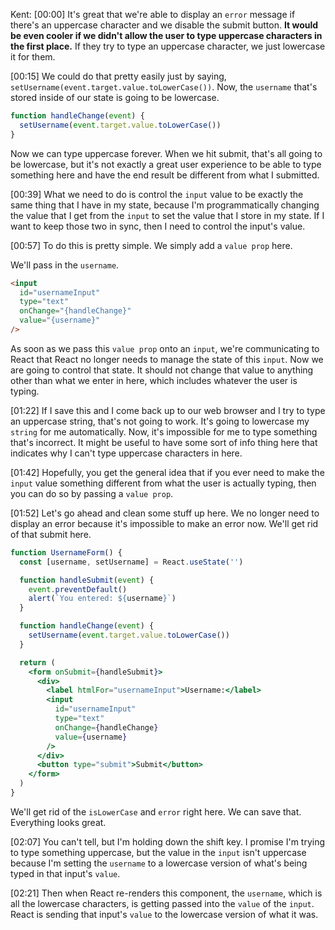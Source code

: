 Kent: [00:00] It's great that we're able to display an `error` message if there's an uppercase character and we disable the submit button. **It would be even cooler if we didn't allow the user to type uppercase characters in the first place.** If they try to type an uppercase character, we just lowercase it for them.

[00:15] We could do that pretty easily just by saying, `setUsername(event.target.value.toLowerCase())`. Now, the `username` that's stored inside of our state is going to be lowercase. 

```js
function handleChange(event) {
  setUsername(event.target.value.toLowerCase())
}
```

Now we can type uppercase forever. When we hit submit, that's all going to be lowercase, but it's not exactly a great user experience to be able to type something here and have the end result be different from what I submitted.

[00:39] What we need to do is control the `input` value to be exactly the same thing that I have in my state, because I'm programmatically changing the value that I get from the `input` to set the value that I store in my state. If I want to keep those two in sync, then I need to control the input's value.

[00:57] To do this is pretty simple. We simply add a `value prop` here.

We'll pass in the `username`. 

```html
<input
  id="usernameInput"
  type="text"
  onChange="{handleChange}"
  value="{username}"
/>
```

As soon as we pass this `value prop` onto an `input`, we're communicating to React that React no longer needs to manage the state of this `input`. Now we are going to control that state. It should not change that value to anything other than what we enter in here, which includes whatever the user is typing.

[01:22] If I save this and I come back up to our web browser and I try to type an uppercase string, that's not going to work. It's going to lowercase my `string` for me automatically. Now, it's impossible for me to type something that's incorrect. It might be useful to have some sort of info thing here that indicates why I can't type uppercase characters in here.

[01:42] Hopefully, you get the general idea that if you ever need to make the `input` value something different from what the user is actually typing, then you can do so by passing a `value prop`.

[01:52] Let's go ahead and clean some stuff up here. We no longer need to display an error because it's impossible to make an error now. We'll get rid of that submit here.

```jsx
function UsernameForm() {
  const [username, setUsername] = React.useState('')

  function handleSubmit(event) {
    event.preventDefault()
    alert(`You entered: ${username}`)
  }

  function handleChange(event) {
    setUsername(event.target.value.toLowerCase())
  }

  return (
    <form onSubmit={handleSubmit}>
      <div>
        <label htmlFor="usernameInput">Username:</label>
        <input
          id="usernameInput"
          type="text"
          onChange={handleChange}
          value={username}
        />
      </div>
      <button type="submit">Submit</button>
    </form>
  )
}
```

We'll get rid of the `isLowerCase` and `error` right here. We can save that. Everything looks great.

[02:07] You can't tell, but I'm holding down the shift key. I promise I'm trying to type something uppercase, but the value in the `input` isn't uppercase because I'm setting the `username` to a lowercase version of what's being typed in that input's `value`.

[02:21] Then when React re-renders this component, the `username`, which is all the lowercase characters, is getting passed into the `value` of the `input`. React is sending that input's `value` to the lowercase version of what it was.